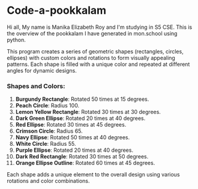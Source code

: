 # Code-a-pookkalam
Hi all, My name is Manika Elizabeth Roy and I'm studying in S5 CSE.
This is the overview of the pookkalam I have generated in mon.school using python.



This program creates a series of geometric shapes (rectangles, circles, ellipses) with custom colors and rotations to form visually appealing patterns. Each shape is filled with a unique color and repeated at different angles for dynamic designs.

### Shapes and Colors:
1. **Burgundy Rectangle**: Rotated 50 times at 15 degrees.
2. **Peach Circle**: Radius 100.
3. **Lemon Yellow Rectangle**: Rotated 30 times at 30 degrees.
4. **Dark Green Ellipse**: Rotated 20 times at 40 degrees.
5. **Red Ellipse**: Rotated 30 times at 45 degrees.
6. **Crimson Circle**: Radius 65.
7. **Navy Ellipse**: Rotated 50 times at 40 degrees.
8. **White Circle**: Radius 55.
9. **Purple Ellipse**: Rotated 20 times at 40 degrees.
10. **Dark Red Rectangle**: Rotated 30 times at 50 degrees.
11. **Orange Ellipse Outline**: Rotated 60 times at 45 degrees.

Each shape adds a unique element to the overall design using various rotations and color combinations.
